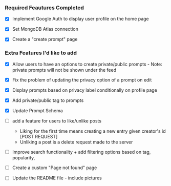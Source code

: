### Required Feautures Completed

- [x] Implement Google Auth to display user profile on the home page

- [x] Set MongoDB Atlas connection

- [x] Create a "create prompt" page

### Extra Features I'd like to add

- [x] Allow users to have an options to create private/public prompts - Note: private prompts will not be shown under the feed

- [x] Fix the problem of updating the privacy option of a prompt on edit

- [x] Display prompts based on privacy label conditionally on profile page

- [x] Add private/public tag to prompts

- [x] Update Prompt Schema

- [ ] add a feature for users to like/unlike posts

  - Liking for the first time means creating a new entry given creator's id [POST REQUEST]
  - Unliking a post is a delete request made to the server

- [ ] Improve search functionality + add filtering options based on tag, popularity,

- [ ] Create a custom "Page not found" page

- [ ] Update the README file - include pictures
